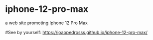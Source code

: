 # iphone-12-pro-max
a web site promoting Iphone 12 Pro Max

#See by yourself:
https://joaopedrosss.github.io/iphone-12-pro-max/
